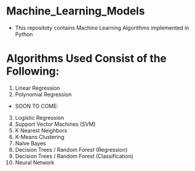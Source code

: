 # Machine_Learning_Models

* This repositoty contains Machine Learning Algorithms implemented in Python

# Algorithms Used Consist of the Following:

1. Linear Regression
2. Polynomial Regression

* SOON TO COME:
3. Logistic Regression
4. Support Vector Machines (SVM)
5. K Nearest Neighbors
6. K-Means Clustering
7. Naïve Bayes 
8. Decision Trees / Random Forest (Regression)
9. Decision Trees / Random Forest (Classification)
10. Neural Network
